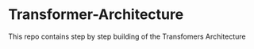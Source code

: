 # Transformer-Architecture
This repo contains step by step building of the Transfomers Architecture
